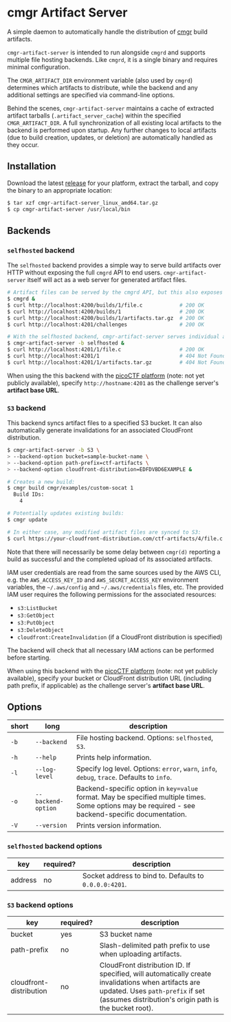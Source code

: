 # cmgr Artifact Server

A simple daemon to automatically handle the distribution of
[cmgr](https://github.com/ArmyCyberInstitute/cmgr) build artifacts.

`cmgr-artifact-server` is intended to run alongside `cmgrd` and supports multiple file hosting
backends. Like `cmgrd`, it is a single binary and requires minimal configuration.

The `CMGR_ARTIFACT_DIR` environment variable (also used by `cmgrd`) determines which artifacts to
distribute, while the backend and any additional settings are specified via command-line options.

Behind the scenes, `cmgr-artifact-server` maintains a cache of extracted artifact tarballs
(`.artifact_server_cache`) within the specified `CMGR_ARTIFACT_DIR`. A full synchronization of all
existing local artifacts to the backend is performed upon startup. Any further changes to local
artifacts (due to build creation, updates, or deletion) are automatically handled as they occur.

## Installation

Download the latest [release](https://github.com/picoCTF/cmgr-artifact-server/releases) for your
platform, extract the tarball, and copy the binary to an appropriate location:

```bash
$ tar xzf cmgr-artifact-server_linux_amd64.tar.gz
$ cp cmgr-artifact-server /usr/local/bin
```

## Backends

### `selfhosted` backend

The `selfhosted` backend provides a simple way to serve build artifacts over HTTP without exposing
the full `cmgrd` API to end users. `cmgr-artifact-server` itself will act as a web server for
generated artifact files.

```bash
# Artifact files can be served by the cmgrd API, but this also exposes other endpoints:
$ cmgrd &
$ curl http://localhost:4200/builds/1/file.c            # 200 OK
$ curl http://localhost:4200/builds/1                   # 200 OK
$ curl http://localhost:4200/builds/1/artifacts.tar.gz  # 200 OK
$ curl http://localhost:4201/challenges                 # 200 OK

# With the selfhosted backend, cmgr-artifact-server serves individual artifact files only:
$ cmgr-artifact-server -b selfhosted &
$ curl http://localhost:4201/1/file.c                   # 200 OK
$ curl http://localhost:4201/1                          # 404 Not Found
$ curl http://localhost:4201/1/artifacts.tar.gz         # 404 Not Found
```

When using the this backend with the [picoCTF platform](https://github.com/picoCTF/platform) (note:
not yet publicly available), specify `http://hostname:4201` as the challenge server's **artifact
base URL**.

### `S3` backend

This backend syncs artifact files to a specified S3 bucket. It can also automatically generate
invalidations for an associated CloudFront distribution.

```bash
$ cmgr-artifact-server -b S3 \
> --backend-option bucket=sample-bucket-name \
> --backend-option path-prefix=ctf-artifacts \
> --backend-option cloudfront-distribution=EDFDVBD6EXAMPLE &

# Creates a new build:
$ cmgr build cmgr/examples/custom-socat 1
  Build IDs:
    4

# Potentially updates existing builds:
$ cmgr update

# In either case, any modified artifact files are synced to S3:
$ curl https://your-cloudfront-distribution.com/ctf-artifacts/4/file.c  # 200 OK
```

Note that there will necessarily be some delay between `cmgr(d)` reporting a build as successful and
the completed upload of its associated artifacts.

IAM user credentials are read from the same sources used by the AWS CLI, e.g. the
`AWS_ACCESS_KEY_ID` and `AWS_SECRET_ACCESS_KEY` environment variables, the  `~/.aws/config` and
`~/.aws/credentials` files, etc. The provided IAM user requires the following permissions for the
associated resources:

- `s3:ListBucket`
- `s3:GetObject`
- `s3:PutObject`
- `s3:DeleteObject`
- `cloudfront:CreateInvalidation` (if a CloudFront distribution is specified)

The backend will check that all necessary IAM actions can be performed before starting.

When using this backend with the [picoCTF platform](https://github.com/picoCTF/platform) (note: not
yet publicly available), specify your bucket or CloudFront distribution URL (including path prefix,
if applicable) as the challenge server's **artifact base URL**.

## Options

| short | long | description |
| --- | --- | --- |
| `-b` | `--backend` | File hosting backend. Options: `selfhosted`, `S3`. |
| `-h` | `--help` | Prints help information. |
| `-l` | `--log-level` | Specify log level. Options: `error`, `warn`, `info`, `debug`, `trace`. Defaults to `info`. |
| `-o` | `--backend-option` | Backend-specific option in `key=value` format. May be specified multiple times. Some options may be required - see backend-specific documentation. |
| `-V` | `--version` | Prints version information. |

### `selfhosted` backend options

| key | required? | description |
| --- | --- | --- |
| address | no | Socket address to bind to. Defaults to `0.0.0.0:4201`. |

### `S3` backend options

| key | required? | description |
| --- | --- | --- |
| bucket | yes | S3 bucket name |
| path-prefix | no | Slash-delimited path prefix to use when uploading artifacts. |
| cloudfront-distribution | no | CloudFront distribution ID. If specified, will automatically create invalidations when artifacts are updated. Uses `path-prefix` if set (assumes distribution's origin path is the bucket root). |
